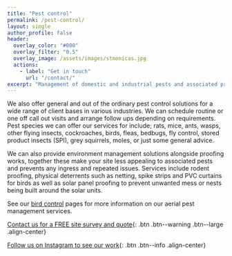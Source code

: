 ```yaml
---
title: "Pest control"
permalink: /pest-control/
layout: single
author_profile: false
header:
  overlay_color: "#000"
  overlay_filter: "0.5"
  overlay_image: /assets/images/stmonicas.jpg
  actions:
    - label: "Get in touch"
      url: "/contact/"
excerpt: "Management of domestic and industrial pests and associated problems."
---
```


We also offer general and out of the ordinary pest control solutions for a wide range of client bases in various industries. We can schedule routine or one off call out visits and arrange follow ups depending on requirements. 
Pest species we can offer our services for include; rats, mice, ants, wasps, other flying insects, cockroaches, birds, fleas, bedbugs, fly control, stored product insects (SPI), grey squirrels, moles, or just some general advice.

We can also provide environment management solutions alongside proofing works, together these make your site less appealing to associated pests and prevents any ingress and repeated issues. Services include rodent proofing, physical deterrents such as netting, spike strips and PVC curtains for birds as well as solar panel proofing to prevent unwanted mess or nests being built around the solar units.

See our [bird control](/bird-control/) pages for more information on our aerial pest management services.

[Contact us for a FREE site survey and quote](/contact/){: .btn .btn--warning .btn--large .align-center}

[Follow us on Instagram to see our work](https://instagram.com/101aerial/){: .btn .btn--info .align-center}
